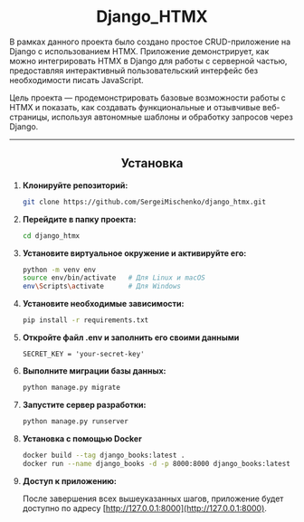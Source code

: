 <h1 align="center">Django_HTMX</h1>

В рамках данного проекта было создано простое CRUD-приложение на Django с использованием HTMX. Приложение демонстрирует, как можно интегрировать HTMX в Django для работы с серверной частью, предоставляя интерактивный пользовательский интерфейс без необходимости писать JavaScript.

Цель проекта — продемонстрировать базовые возможности работы с HTMX и показать, как создавать функциональные и отзывчивые веб-страницы, используя автономные шаблоны и обработку запросов через Django.
___

<h2 align="center">Установка</h2>

1. **Клонируйте репозиторий:**
    ```bash
    git clone https://github.com/SergeiMischenko/django_htmx.git
    ```

2. **Перейдите в папку проекта:**
    ```bash
    cd django_htmx
    ```

3. **Установите виртуальное окружение и активируйте его:**
    ```bash
    python -m venv env
    source env/bin/activate   # Для Linux и macOS
    env\Scripts\activate      # Для Windows
    ```

4. **Установите необходимые зависимости:**
    ```bash
    pip install -r requirements.txt
    ```
5. **Откройте файл .env и заполнить его своими данными**
    ```env
    SECRET_KEY = 'your-secret-key'
    ```

6. **Выполните миграции базы данных:**
    ```bash
    python manage.py migrate
    ```

7. **Запустите сервер разработки:**
    ```bash
    python manage.py runserver
    ```
   
8. **Установка с помощью Docker**
    ```bash
    docker build --tag django_books:latest .
    docker run --name django_books -d -p 8000:8000 django_books:latest
    ```

9. **Доступ к приложению:**

   После завершения всех вышеуказанных шагов, приложение будет доступно по адресу [http://127.0.0.1:8000](http://127.0.0.1:8000).
